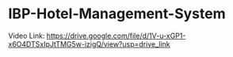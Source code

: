 # IBP-Hotel-Management-System
Video Link: https://drive.google.com/file/d/1V-u-xGP1-x6O4DTSxIpJtTMG5w-izigQ/view?usp=drive_link
